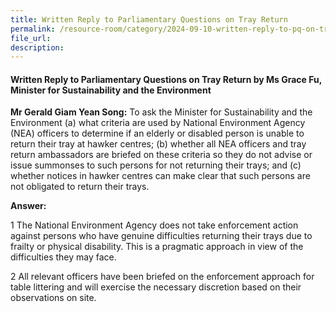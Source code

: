 ```yaml
---
title: Written Reply to Parliamentary Questions on Tray Return
permalink: /resource-room/category/2024-09-10-written-reply-to-pq-on-tray-return
file_url:
description:
---
```

 
#### Written Reply to Parliamentary Questions on Tray Return by Ms Grace Fu, Minister for Sustainability and the Environment

**Mr Gerald Giam Yean Song:** To ask the Minister for Sustainability and
the Environment (a) what criteria are used by National Environment Agency
(NEA) officers to determine if an elderly or disabled person is unable to return
their tray at hawker centres; (b) whether all NEA officers and tray return
ambassadors are briefed on these criteria so they do not advise or issue
summonses to such persons for not returning their trays; and (c) whether notices
in hawker centres can make clear that such persons are not obligated to return
their trays.

**Answer:**  

1 The National Environment Agency does not take enforcement action
against persons who have genuine difficulties returning their trays due to frailty
or physical disability. This is a pragmatic approach in view of the difficulties
they may face.

2 All relevant officers have been briefed on the enforcement approach for
table littering and will exercise the necessary discretion based on their
observations on site.
